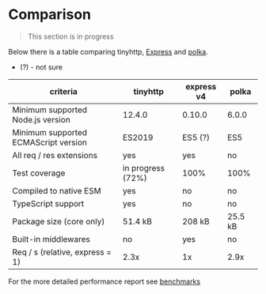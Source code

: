 # Comparison

> This section is in progress

Below there is a table comparing tinyhttp, [Express](https://expressjs.com) and [polka](https://github.com/lukeed/polka).

- (?) - not sure

| criteria                             | tinyhttp          | express v4 | polka   |
| ------------------------------------ | ----------------- | ---------- | ------- |
| Minimum supported Node.js version    | 12.4.0            | 0.10.0     | 6.0.0   |
| Minimum supported ECMAScript version | ES2019            | ES5 (?)    | ES5     |
| All req / res extensions             | yes               | yes        | no      |
| Test coverage                        | in progress (72%) | 100%       | 100%    |
| Compiled to native ESM               | yes               | no         | no      |
| TypeScript support                   | yes               | no         | no      |
| Package size (core only)             | 51.4 kB           | 208 kB     | 25.5 kB |
| Built-in middlewares                 | no                | yes        | no      |
| Req / s (relative, express = 1)      | 2.3x              | 1x         | 2.9x    |

For the more detailed performance report see [benchmarks](benchmark/README.md)
